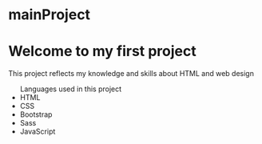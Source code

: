# mainProject

<h1>Welcome to my first project</h1>
<p>This project reflects my knowledge and skills about HTML and web design</p>

<ul> Languages used in this project
  <li>HTML</li>
  <li>CSS</li>
  <li>Bootstrap</li>
  <li>Sass</li>
  <li>JavaScript</li>
</ul>
